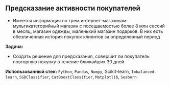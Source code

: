 ## Предсказание активности покупателей

- Имеется информация по трем интернет-магазинам: мультикатегорийный магазин с посещаемостью более 8 млн сессий в месяц, магазин одежды, маленький магазин подарков. В них есть обезличенная история покупок клиентов за определенный период

**Задача:**
- Создать решение для предсказания, совершит ли покупатель повторную покупку в течение ближайших 30 дней

**Использованный стек:**
`Python`, `Pandas`, `Numpy`, Scikit-learn, `Imbalanced-learn`, `SGDClassifier`, `CatBoostClassifier`, `Matplotlib`, `Seaborn`
